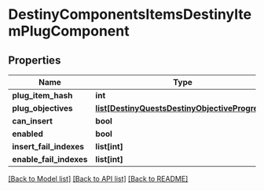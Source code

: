 # DestinyComponentsItemsDestinyItemPlugComponent

## Properties
Name | Type | Description | Notes
------------ | ------------- | ------------- | -------------
**plug_item_hash** | **int** |  | [optional] 
**plug_objectives** | [**list[DestinyQuestsDestinyObjectiveProgress]**](DestinyQuestsDestinyObjectiveProgress.md) |  | [optional] 
**can_insert** | **bool** |  | [optional] 
**enabled** | **bool** |  | [optional] 
**insert_fail_indexes** | **list[int]** |  | [optional] 
**enable_fail_indexes** | **list[int]** |  | [optional] 

[[Back to Model list]](../README.md#documentation-for-models) [[Back to API list]](../README.md#documentation-for-api-endpoints) [[Back to README]](../README.md)


